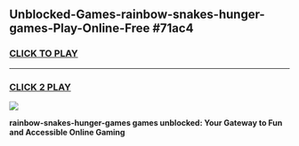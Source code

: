 
## Unblocked-Games-rainbow-snakes-hunger-games-Play-Online-Free #71ac4
<h3>
<a href="https://us.freeplayer.one?title=rainbow-snakes-hunger-games&ref=10M">CLICK TO PLAY</a></h3>
<hr>

<h3>
<a href="https://us.freeplayer.one?title=rainbow-snakes-hunger-games&ref=10M">CLICK 2 PLAY</a>
  
</h3>

<a href="https://us.freeplayer.one?title=rainbow-snakes-hunger-games&ref=10M"><img src="https://clearcache.store/games.png"></a>


**rainbow-snakes-hunger-games games unblocked: Your Gateway to Fun and Accessible Online Gaming**
